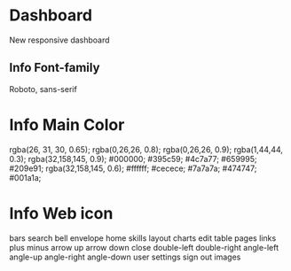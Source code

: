 # Dashboard

New responsive dashboard 

## Info Font-family

Roboto, sans-serif

# Info Main Color

rgba(26, 31, 30, 0.65);
rgba(0,26,26, 0.8);
rgba(0,26,26, 0.9);
rgba(1,44,44, 0.3);
rgba(32,158,145, 0.9);
#000000;
#395c59;
#4c7a77;
#659995;
#209e91;
rgba(32,158,145, 0.6);
#ffffff;
#cecece;
#7a7a7a;
#474747;
#001a1a;

# Info Web icon 

<i class="fas fa-bars"></i> bars
<i class="fas fa-search"></i> search
<i class="far fa-bell"></i> bell
<i class="far fa-envelope"></i> envelope
<i class="fas fa-home"></i> home
<i class="fas fa-user-cog"></i> skills
<i class="far fa-clone"></i> layout
<i class="far fa-chart-bar"></i> charts
<i class="far fa-edit"></i> edit
<i class="fas fa-table"></i> table
<i class="far fa-file"></i> pages
<i class="fas fa-link"></i> links
<i class="fas fa-plus"></i> plus
<i class="fas fa-minus"></i> minus
<i class="fas fa-long-arrow-alt-up"></i> arrow up
<i class="fas fa-long-arrow-alt-down"></i> arrow down
<i class="fas fa-times"></i> close
<i class="fas fa-angle-double-left"></i> double-left
<i class="fas fa-angle-double-right"></i> double-right
<i class="fas fa-angle-left"></i>  angle-left
<i class="fas fa-angle-up"></i> angle-up
<i class="fas fa-angle-right"></i> angle-right
<i class="fas fa-angle-down"></i> angle-down
<i class="fas fa-user"></i> user
<i class="fas fa-cog"></i> settings
<i class="fas fa-sign-out-alt"></i> sign out
<i class="far fa-images"></i> images
<i class="fab fa-btc"></i>
<i class="fas fa-coins"></i>
